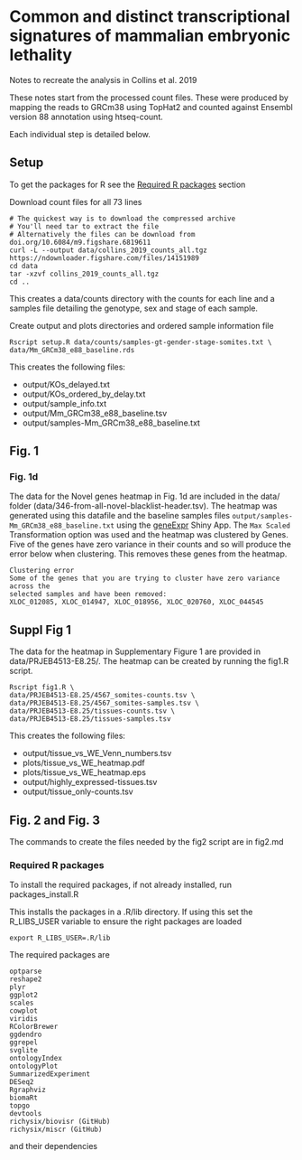 # Common and distinct transcriptional signatures of mammalian embryonic lethality

Notes to recreate the analysis in Collins et al. 2019

These notes start from the processed count files. These were produced by mapping
the reads to GRCm38 using TopHat2 and counted against Ensembl version 88 annotation
using htseq-count.

Each individual step is detailed below.

## Setup

To get the packages for R see the [Required R packages](#packages) section

Download count files for all 73 lines
```
# The quickest way is to download the compressed archive
# You'll need tar to extract the file
# Alternatively the files can be download from doi.org/10.6084/m9.figshare.6819611
curl -L --output data/collins_2019_counts_all.tgz https://ndownloader.figshare.com/files/14151989
cd data
tar -xzvf collins_2019_counts_all.tgz
cd ..
```

This creates a data/counts directory with the counts for each line and a samples
file detailing the genotype, sex and stage of each sample.

Create output and plots directories and ordered sample information file

```
Rscript setup.R data/counts/samples-gt-gender-stage-somites.txt \
data/Mm_GRCm38_e88_baseline.rds
```
This creates the following files:
* output/KOs_delayed.txt
* output/KOs_ordered_by_delay.txt
* output/sample_info.txt
* output/Mm_GRCm38_e88_baseline.tsv
* output/samples-Mm_GRCm38_e88_baseline.txt

## Fig. 1
### Fig. 1d

The data for the Novel genes heatmap in Fig. 1d are included in the data/ folder
(data/346-from-all-novel-blacklist-header.tsv).
The heatmap was generated using this datafile and the baseline samples files
`output/samples-Mm_GRCm38_e88_baseline.txt` using the
[geneExpr](https://richysix.shinyapps.io/geneexpr/) Shiny App.
The `Max Scaled` Transformation option was used and the heatmap was clustered by
Genes. Five of the genes have zero variance in their counts and so will produce
the error below when clustering. This removes these genes from the heatmap.
```
Clustering error
Some of the genes that you are trying to cluster have zero variance across the
selected samples and have been removed:
XLOC_012085, XLOC_014947, XLOC_018956, XLOC_020760, XLOC_044545
```

## Suppl Fig 1

The data for the heatmap in Supplementary Figure 1 are provided in
data/PRJEB4513-E8.25/. The heatmap can be created by running the fig1.R script.

```
Rscript fig1.R \
data/PRJEB4513-E8.25/4567_somites-counts.tsv \
data/PRJEB4513-E8.25/4567_somites-samples.tsv \
data/PRJEB4513-E8.25/tissues-counts.tsv \
data/PRJEB4513-E8.25/tissues-samples.tsv
```
This creates the following files:
* output/tissue_vs_WE_Venn_numbers.tsv
* plots/tissue_vs_WE_heatmap.pdf
* plots/tissue_vs_WE_heatmap.eps
* output/highly_expressed-tissues.tsv
* output/tissue_only-counts.tsv

## Fig. 2 and Fig. 3 

The commands to create the files needed by the fig2 script are in fig2.md


<h3 id="packages">Required R packages</h3>

To install the required packages, if not already installed, run packages_install.R

This installs the packages in a .R/lib directory. If using this set the R_LIBS_USER
variable to ensure the right packages are loaded

```
export R_LIBS_USER=.R/lib
```

The required packages are
```
optparse
reshape2
plyr
ggplot2
scales
cowplot
viridis
RColorBrewer
ggdendro
ggrepel
svglite
ontologyIndex
ontologyPlot
SummarizedExperiment
DESeq2
Rgraphviz
biomaRt
topgo
devtools
richysix/biovisr (GitHub)
richysix/miscr (GitHub)
```
and their dependencies
